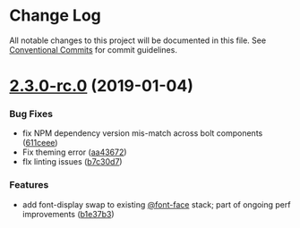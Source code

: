 # Change Log

All notable changes to this project will be documented in this file.
See [Conventional Commits](https://conventionalcommits.org) for commit guidelines.

# [2.3.0-rc.0](https://github.com/bolt-design-system/bolt/tree/master/packages/global/compare/v2.2.1...v2.3.0-rc.0) (2019-01-04)


### Bug Fixes

* fix NPM dependency version mis-match across bolt components ([611ceee](https://github.com/bolt-design-system/bolt/tree/master/packages/global/commit/611ceee))
* Fix theming error ([aa43672](https://github.com/bolt-design-system/bolt/tree/master/packages/global/commit/aa43672))
* flx linting issues ([b7c30d7](https://github.com/bolt-design-system/bolt/tree/master/packages/global/commit/b7c30d7))


### Features

* add font-display swap to existing [@font-face](https://github.com/font-face) stack; part of ongoing perf improvements ([b1e37b3](https://github.com/bolt-design-system/bolt/tree/master/packages/global/commit/b1e37b3))

